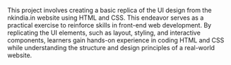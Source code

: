 This project involves creating a basic replica of the UI design from the nkindia.in website using HTML and CSS. This endeavor serves as a practical exercise to reinforce skills in front-end web development. By replicating the UI elements, such as layout, styling, and interactive components, learners gain hands-on experience in coding HTML and CSS while understanding the structure and design principles of a real-world website.
